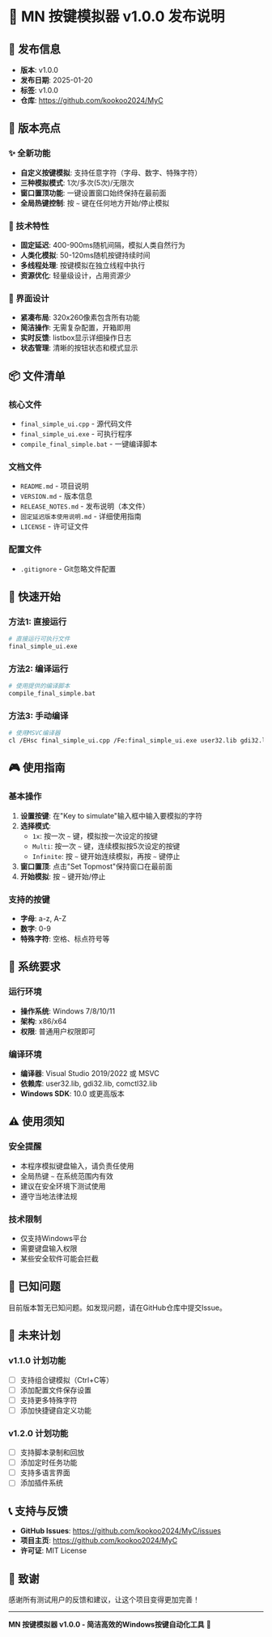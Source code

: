 # 🎉 MN 按键模拟器 v1.0.0 发布说明

## 📅 发布信息
- **版本**: v1.0.0
- **发布日期**: 2025-01-20
- **标签**: v1.0.0
- **仓库**: https://github.com/kookoo2024/MyC

## 🎯 版本亮点

### ✨ 全新功能
- **自定义按键模拟**: 支持任意字符（字母、数字、特殊字符）
- **三种模拟模式**: 1次/多次(5次)/无限次
- **窗口置顶功能**: 一键设置窗口始终保持在最前面
- **全局热键控制**: 按 `~` 键在任何地方开始/停止模拟

### 🔧 技术特性
- **固定延迟**: 400-900ms随机间隔，模拟人类自然行为
- **人类化模拟**: 50-120ms随机按键持续时间
- **多线程处理**: 按键模拟在独立线程中执行
- **资源优化**: 轻量级设计，占用资源少

### 🎨 界面设计
- **紧凑布局**: 320x260像素包含所有功能
- **简洁操作**: 无需复杂配置，开箱即用
- **实时反馈**: listbox显示详细操作日志
- **状态管理**: 清晰的按钮状态和模式显示

## 📦 文件清单

### 核心文件
- `final_simple_ui.cpp` - 源代码文件
- `final_simple_ui.exe` - 可执行程序
- `compile_final_simple.bat` - 一键编译脚本

### 文档文件
- `README.md` - 项目说明
- `VERSION.md` - 版本信息
- `RELEASE_NOTES.md` - 发布说明（本文件）
- `固定延迟版本使用说明.md` - 详细使用指南
- `LICENSE` - 许可证文件

### 配置文件
- `.gitignore` - Git忽略文件配置

## 🚀 快速开始

### 方法1: 直接运行
```bash
# 直接运行可执行文件
final_simple_ui.exe
```

### 方法2: 编译运行
```bash
# 使用提供的编译脚本
compile_final_simple.bat
```

### 方法3: 手动编译
```bash
# 使用MSVC编译器
cl /EHsc final_simple_ui.cpp /Fe:final_simple_ui.exe user32.lib gdi32.lib comctl32.lib /link /SUBSYSTEM:WINDOWS
```

## 🎮 使用指南

### 基本操作
1. **设置按键**: 在"Key to simulate"输入框中输入要模拟的字符
2. **选择模式**: 
   - `1x`: 按一次 `~` 键，模拟按一次设定的按键
   - `Multi`: 按一次 `~` 键，连续模拟按5次设定的按键
   - `Infinite`: 按 `~` 键开始连续模拟，再按 `~` 键停止
3. **窗口置顶**: 点击"Set Topmost"保持窗口在最前面
4. **开始模拟**: 按 `~` 键开始/停止

### 支持的按键
- **字母**: a-z, A-Z
- **数字**: 0-9
- **特殊字符**: 空格、标点符号等

## 🔧 系统要求

### 运行环境
- **操作系统**: Windows 7/8/10/11
- **架构**: x86/x64
- **权限**: 普通用户权限即可

### 编译环境
- **编译器**: Visual Studio 2019/2022 或 MSVC
- **依赖库**: user32.lib, gdi32.lib, comctl32.lib
- **Windows SDK**: 10.0 或更高版本

## ⚠️ 使用须知

### 安全提醒
- 本程序模拟键盘输入，请负责任使用
- 全局热键 `~` 在系统范围内有效
- 建议在安全环境下测试使用
- 遵守当地法律法规

### 技术限制
- 仅支持Windows平台
- 需要键盘输入权限
- 某些安全软件可能会拦截

## 🐛 已知问题

目前版本暂无已知问题。如发现问题，请在GitHub仓库中提交Issue。

## 🔮 未来计划

### v1.1.0 计划功能
- [ ] 支持组合键模拟（Ctrl+C等）
- [ ] 添加配置文件保存设置
- [ ] 支持更多特殊字符
- [ ] 添加快捷键自定义功能

### v1.2.0 计划功能
- [ ] 支持脚本录制和回放
- [ ] 添加定时任务功能
- [ ] 支持多语言界面
- [ ] 添加插件系统

## 📞 支持与反馈

- **GitHub Issues**: https://github.com/kookoo2024/MyC/issues
- **项目主页**: https://github.com/kookoo2024/MyC
- **许可证**: MIT License

## 🙏 致谢

感谢所有测试用户的反馈和建议，让这个项目变得更加完善！

---

**MN 按键模拟器 v1.0.0 - 简洁高效的Windows按键自动化工具** 🎉

